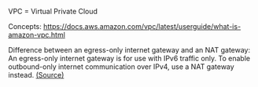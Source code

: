 VPC = Virtual Private Cloud

Concepts: https://docs.aws.amazon.com/vpc/latest/userguide/what-is-amazon-vpc.html

Difference between an egress-only internet gateway and an NAT gateway: An egress-only internet gateway is for use with IPv6 traffic only. To enable outbound-only internet communication over IPv4, use a NAT gateway instead. 
[(Source)](https://docs.aws.amazon.com/vpc/latest/userguide/egress-only-internet-gateway.)
